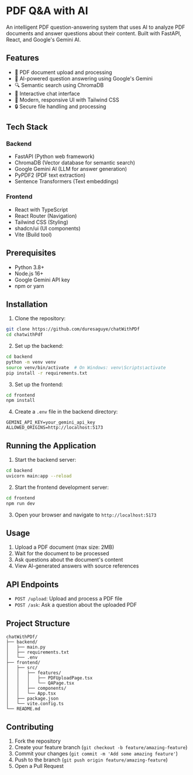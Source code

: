 # PDF Q&A with AI

An intelligent PDF question-answering system that uses AI to analyze PDF documents and answer questions about their content. Built with FastAPI, React, and Google's Gemini AI.

## Features

- 📄 PDF document upload and processing
- 🤖 AI-powered question answering using Google's Gemini
- 🔍 Semantic search using ChromaDB
- 💬 Interactive chat interface
- 🎨 Modern, responsive UI with Tailwind CSS
- 🔒 Secure file handling and processing

## Tech Stack

### Backend
- FastAPI (Python web framework)
- ChromaDB (Vector database for semantic search)
- Google Gemini AI (LLM for answer generation)
- PyPDF2 (PDF text extraction)
- Sentence Transformers (Text embeddings)

### Frontend
- React with TypeScript
- React Router (Navigation)
- Tailwind CSS (Styling)
- shadcn/ui (UI components)
- Vite (Build tool)

## Prerequisites

- Python 3.8+
- Node.js 16+
- Google Gemini API key
- npm or yarn

## Installation

1. Clone the repository:
```bash
git clone https://github.com/duresaguye/chatWithPDf
cd chatwithPdf
```

2. Set up the backend:
```bash
cd backend
python -m venv venv
source venv/bin/activate  # On Windows: venv\Scripts\activate
pip install -r requirements.txt
```

3. Set up the frontend:
```bash
cd frontend
npm install
```

4. Create a `.env` file in the backend directory:
```env
GEMINI_API_KEY=your_gemini_api_key
ALLOWED_ORIGINS=http://localhost:5173
```

## Running the Application

1. Start the backend server:
```bash
cd backend
uvicorn main:app --reload
```

2. Start the frontend development server:
```bash
cd frontend
npm run dev
```

3. Open your browser and navigate to `http://localhost:5173`

## Usage

1. Upload a PDF document (max size: 2MB)
2. Wait for the document to be processed
3. Ask questions about the document's content
4. View AI-generated answers with source references

## API Endpoints

- `POST /upload`: Upload and process a PDF file
- `POST /ask`: Ask a question about the uploaded PDF

## Project Structure

```
chatWithPDf/
├── backend/
│   ├── main.py
│   ├── requirements.txt
│   └── .env
├── frontend/
│   ├── src/
│   │   ├── features/
│   │   │   ├── PDFUploadPage.tsx
│   │   │   └── QAPage.tsx
│   │   ├── components/
│   │   └── App.tsx
│   ├── package.json
│   └── vite.config.ts
└── README.md
```

## Contributing

1. Fork the repository
2. Create your feature branch (`git checkout -b feature/amazing-feature`)
3. Commit your changes (`git commit -m 'Add some amazing feature'`)
4. Push to the branch (`git push origin feature/amazing-feature`)
5. Open a Pull Request

